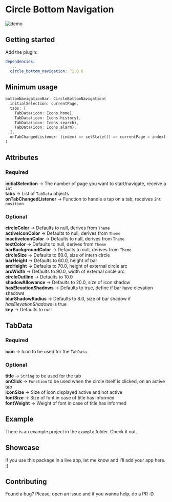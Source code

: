 # Circle Bottom Navigation

![demo](https://media.giphy.com/media/joflEnk6kMGdAuObPT/giphy.gif)

## Getting started
Add the plugin:

```yaml
dependencies:
  ...
  circle_bottom_navigation: ^1.0.6
```

## Minimum usage
```dart
bottomNavigationBar: CircleBottomNavigation(
  initialSelection: currentPage,
  tabs: [
    TabData(icon: Icons.home),
    TabData(icon: Icons.history),
    TabData(icon: Icons.search),
    TabData(icon: Icons.alarm),
  ],
  onTabChangedListener: (index) => setState(() => currentPage = index),
)
```

## Attributes
### Required
**initialSelection** -> The number of page you want to start/navigate, receive a `int`<br>
**tabs** -> List of `TabData` objects<br>
**onTabChangedListener** -> Function to handle a tap on a tab, receives `int position`

### Optional
**circleColor** -> Defaults to null, derives from `Theme`<br>
**activeIconColor** -> Defaults to null, derives from `Theme`<br>
**inactiveIconColor** -> Defaults to null, derives from `Theme`<br>
**textColor** -> Defaults to null, derives from `Theme`<br>
**barBackgroundColor** -> Defaults to null, derives from `Theme`<br>
**circleSize** -> Defaults to 60.0, size of intern circle<br>
**barHeight** -> Defaults to 60.0, height of bar<br>
**arcHeight** -> Defaults to 70.0, height of external circle arc<br>
**arcWidth** -> Defaults to 90.0, width of external circle arc<br>
**circleOutline** -> Defaults to 10.0<br>
**shadowAllowance** -> Defaults to 20.0, size of icon shadow<br>
**hasElevationShadows** -> Defaults to true, define if bar have elevation shadows<br>
**blurShadowRadius** -> Defaults to 8.0, size of bar shadow if *hasElevationShadows* is true <br>
**key** -> Defaults to null

## TabData
### Required
**icon** -> Icon to be used for the `TabData`<br>

### Optional
**title** -> `String` to be used for the tab<br>
**onClick** -> `Function` to be used when the circle itself is clicked, on an active tab<br>
**iconSize** -> Size of icon displayed active and not active<br>
**fontSize** -> Size of font in case of title has informed<br>
**fontWeight** -> Weight of font in case of title has informed

## Example
There is an example project in the `example` folder. Check it out.

## Showcase
If you use this package in a live app, let me know and I'll add your app here. ;)

## Contributing
Found a bug? Please, open an issue and if you wanna help, do a PR :D
